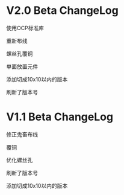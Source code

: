 # V2.0 Beta ChangeLog

使用OCP标准库

重新布线

螺丝孔覆铜

单面放置元件

添加切成10x10以内的版本

刷新了版本号


# V1.1 Beta ChangeLog

修正鬼畜布线

覆铜

优化螺丝孔

刷新了版本号

添加切成10x10以内的版本
